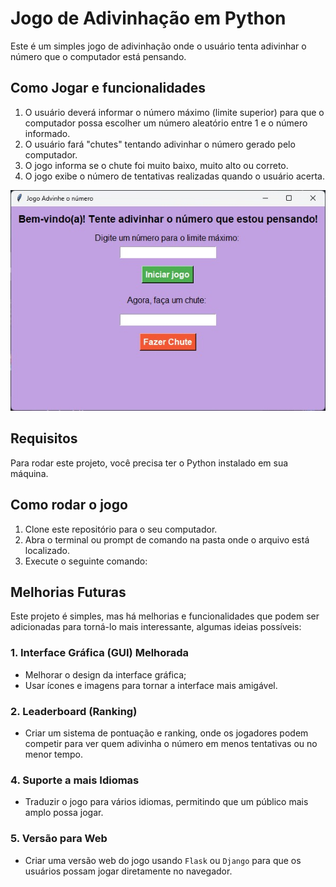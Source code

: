 # Jogo de Adivinhação em Python

Este é um simples jogo de adivinhação onde o usuário tenta adivinhar o número que o computador está pensando.

## Como Jogar e funcionalidades

1. O usuário deverá informar o número máximo (limite superior) para que o computador possa escolher um número aleatório entre 1 e o número informado.
2. O usuário fará "chutes" tentando adivinhar o número gerado pelo computador.
3. O jogo informa se o chute foi muito baixo, muito alto ou correto.
4. O jogo exibe o número de tentativas realizadas quando o usuário acerta.

![Telas do jogo](https://github.com/BrunaRch/adivinha_numero/blob/main/imagens/tela_principal_do_jogo.jpeg)

## Requisitos

Para rodar este projeto, você precisa ter o Python instalado em sua máquina.

## Como rodar o jogo

1. Clone este repositório para o seu computador.
2. Abra o terminal ou prompt de comando na pasta onde o arquivo está localizado.
3. Execute o seguinte comando:

## Melhorias Futuras

Este projeto é simples, mas há melhorias e funcionalidades que podem ser adicionadas para torná-lo mais interessante, algumas ideias possíveis:
   
### 1. **Interface Gráfica (GUI) Melhorada**
   - Melhorar o design da interface gráfica;
   - Usar ícones e imagens para tornar a interface mais amigável.

### 2. **Leaderboard (Ranking)**
   - Criar um sistema de pontuação e ranking, onde os jogadores podem competir para ver quem adivinha o número em menos tentativas ou no menor tempo.
   
### 4. **Suporte a mais Idiomas**
   - Traduzir o jogo para vários idiomas, permitindo que um público mais amplo possa jogar.

### 5. **Versão para Web**
   - Criar uma versão web do jogo usando `Flask` ou `Django` para que os usuários possam jogar diretamente no navegador.

